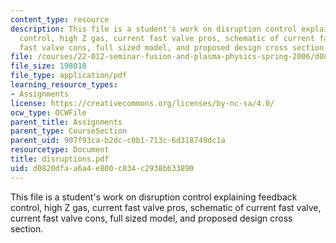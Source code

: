 ```yaml
---
content_type: resource
description: This file is a student's work on disruption control explaining feedback
  control, high Z gas, current fast valve pros, schematic of current fast valve, current
  fast valve cons, full sized model, and proposed design cross section.
file: /courses/22-012-seminar-fusion-and-plasma-physics-spring-2006/d0820dfaa6a4e800c034c2938bb33890_disruptions.pdf
file_size: 198018
file_type: application/pdf
learning_resource_types:
- Assignments
license: https://creativecommons.org/licenses/by-nc-sa/4.0/
ocw_type: OCWFile
parent_title: Assignments
parent_type: CourseSection
parent_uid: 907f93ca-b2dc-c0b1-713c-6d318749dc1a
resourcetype: Document
title: disruptions.pdf
uid: d0820dfa-a6a4-e800-c034-c2938bb33890
---
```

This file is a student's work on disruption control explaining feedback control, high Z gas, current fast valve pros, schematic of current fast valve, current fast valve cons, full sized model, and proposed design cross section.